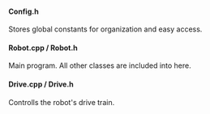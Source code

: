 <h4>Config.h</h4>
Stores global constants for organization and easy access.

<h4>Robot.cpp / Robot.h</h4>
Main program. All other classes are included into here.

<h4>Drive.cpp / Drive.h</h4>
Controlls the robot's drive train.